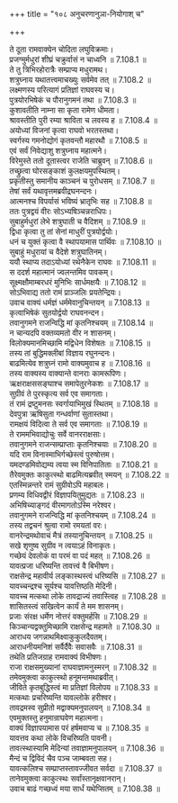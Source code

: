 +++
title = "१०८ अनुचरणानुञा-नियोगाश् च"

+++


  
ते दूता रामवाक्येन चोदिता लघुविक्रमाः।  
प्रजग्मुर्मधुरां शीघ्रं चक्रुर्वासं न चाध्वनि ॥ 7.108.1 ॥   
ते तु त्रिभिरहोरात्रैः सम्प्राप्य मधुरामथ।  
शत्रुघ्नाय यथातत्त्वमाचख्युः सर्वमेव तत् ॥ 7.108.2 ॥   
लक्ष्मणस्य परित्यागं प्रतिज्ञां राघवस्य च।  
पुत्रयोरभिषेकं च पौरानुगमनं तथा ॥ 7.108.3 ॥   
कुशावतीति नाम्ना सा कृता रामेण धीमता।  
श्रावस्तीति पुरी रम्या श्राविता च लवस्य ह ॥ 7.108.4 ॥   
अयोध्यां विजनां कृत्वा राघवो भरतस्तथा।  
स्वर्गस्य गमनोद्योगं कृतवन्तौ महारथौ ॥ 7.108.5 ॥   
एवं सर्वं निवेद्याशु शत्रुघ्नाय महात्मने।  
विरेमुस्ते ततो दूतास्त्वर राजेति चाब्रुवन् ॥ 7.108.6 ॥   
तच्छ्रुत्वा घोरसङ्काशं कुलक्षयमुपस्थितम्।  
प्रकृतीस्तु समानीय काञ्चनं च पुरोधसम् ॥ 7.108.7 ॥   
तेषां सर्वं यथावृत्तमब्रवीद्रघनन्दनः।  
आत्मनश्च विपर्यासं भविष्यं भ्रातृभिः सह ॥ 7.108.8 ॥   
ततः पुत्रद्वयं वीरः सोऽभ्यषिञ्चन्नराधिपः।  
सुबाहुर्मधुरां लेभे शत्रुघाती च वैदिशम् ॥ 7.108.9 ॥   
द्विधा कृत्वा तु तां सेनां माधुरीं पुत्रयोर्द्वयोः।  
धनं च युक्तं कृत्वा वै स्थापयामास पार्थिवः ॥ 7.108.10 ॥   
सुबाहुं मधुरायां च वैदेशे शत्रुघातिनम्।  
ययौ स्थाप्य तदाऽयोध्यां रथेनैकेन राघवः ॥ 7.108.11 ॥   
स ददर्श महात्मानं ज्वलन्तमिव पावकम्।  
सूक्ष्मक्षौमाम्बरधरं मुनिभिः सार्धमक्षयैः ॥ 7.108.12 ॥   
सोऽभिवाद्य ततो रामं प्राञ्जलिः प्रयतेन्द्रियः।  
उवाच वाक्यं धर्मज्ञं धर्ममेवानुचिन्तयन् ॥ 7.108.13 ॥   
कृत्वाभिषेकं सुतयोर्द्वयो राघवनन्दन।  
तवानुगमने राजन्विद्धि मां कृतनिश्चयम् ॥ 7.108.14 ॥   
न चान्यदपि वक्तव्यमतो वीर न शासनम्।  
विलोक्यमानमिच्छामि मद्विधेन विशेषतः ॥ 7.108.15 ॥   
तस्य तां बुद्धिमक्लीबां विज्ञाय रघुनन्दनः।  
बाढमित्येव शत्रुघ्नं रामो वाक्यमुवाच ह ॥ 7.108.16 ॥   
तस्य वाक्यस्य वाक्यान्ते वानराः कामरूपिणः।  
ऋक्षराक्षससङ्घाश्च समापेतुरनेकशः ॥ 7.108.17 ॥   
सुग्रीवं ते पुरस्कृत्य सर्व एव समागताः।  
तं रामं द्रष्टुमनसः स्वर्गायाभिमुखं स्थितम् ॥ 7.108.18 ॥   
देवपुत्रा ऋषिसुता गन्धर्वाणां सुतास्तथा।  
रामक्षयं विदित्वा ते सर्व एव समागताः ॥ 7.108.19 ॥   
ते राममभिवाद्योचुः सर्वे वानरराक्षसाः।  
तवानुगमने राजन्सम्प्राप्ताः कृतनिश्चयाः ॥ 7.108.20 ॥   
यदि राम विनास्माभिर्गच्छेस्त्वं पुरुषोत्तम।  
यमदण्डमिवोद्यम्य त्वया स्म विनिपातिताः ॥ 7.108.21 ॥   
तैरेवमुक्तः काकुत्स्थो बाढमित्यब्रवीत् स्मयन् ॥ 7.108.22 ॥   
एतस्मिन्नन्तरे रामं सुग्रीवोऽपि महाबलः।  
प्रणम्य विधिवद्वीरं विज्ञापयितुमुद्यतः ॥ 7.108.23 ॥   
अभिषिच्याङ्गदं वीरमागतोऽस्मि नरेश्वर।  
तवानुगमने राजन्विद्धि मां कृतनिश्चयम् ॥ 7.108.24 ॥   
तस्य तद्वचनं श्रुत्वा रामो रमयतां वरः।  
वानरेन्द्रमथोवाचं मैत्रं तस्यानुचिन्तयन् ॥ 7.108.25 ॥   
सखे शृणुष्व सुग्रीव न त्वयाऽहं विनाकृतः।  
गच्छेयं देवलोकं वा परमं वा पदं महत् ॥ 7.108.26 ॥   
यावत्प्रजा धरिष्यन्ति तावत्त्वं वै बिभीषण।  
राक्षसेन्द्र महावीर्य लङ्कास्थस्त्वं धरिष्यसि ॥ 7.108.27 ॥   
यावच्चन्द्रश्च सूर्यश्च यावत्तिष्ठति मेदिनी।  
यावच्च मत्कथा लोके तावद्राज्यं तवास्त्विह ॥ 7.108.28 ॥   
शासितस्त्वं सखित्वेन कार्यं ते मम शासनम्।  
प्रजाः संरक्ष धर्मेण नोत्तरं वक्तुमर्हसि ॥ 7.108.29 ॥   
किञ्चान्यद्वक्तुमिच्छामि राक्षसेन्द्र महामते ॥ 7.108.30 ॥   
आराधय जगन्नाथमिक्ष्वाकुकुलदैवतम्।  
आराधनीयमनिशं सर्वैर्दैवैः सवासवैः ॥ 7.108.31 ॥   
तथेति प्रतिजग्राह रामवाक्यं विभीषणः।  
राजा राक्षसमुख्यानां राघवाज्ञामनुस्मरन् ॥ 7.108.32 ॥   
तमेवमुक्त्वा काकुत्स्थो हनूमन्तमथाब्रवीत्।  
जीविते कृतबुद्धिस्त्वं मा प्रतिज्ञां विलोपय ॥ 7.108.33 ॥   
मत्कथाः प्रचरिष्यन्ति यावल्लोके हरीश्वर।  
तावद्रमस्व सुप्रीतो मद्वाक्यमनुपालयन् ॥ 7.108.34 ॥   
एवमुक्तस्तु हनुमान्राघवेण महात्मना।  
वाक्यं विज्ञापयामास परं हर्षमवाप्य च ॥ 7.108.35 ॥   
यावत्तव कथा लोके विचरिष्यति पावनी।  
तावत्स्थास्यामि मेदिन्यां तवाज्ञामनुपालयन् ॥ 7.108.36 ॥   
मैन्दं च द्विविदं चैव पञ्च जाम्बवता सह।  
यावत्कलिश्च सम्प्राप्तस्तावज्जीवत सर्वदा ॥ 7.108.37 ॥   
तानेवमुक्त्वा काकुत्स्थः सर्वांस्तानृक्षवानरान्।  
उवाच बाढं गच्छध्वं मया सार्धं यथेप्सितम् ॥ 7.108.38 ॥   

